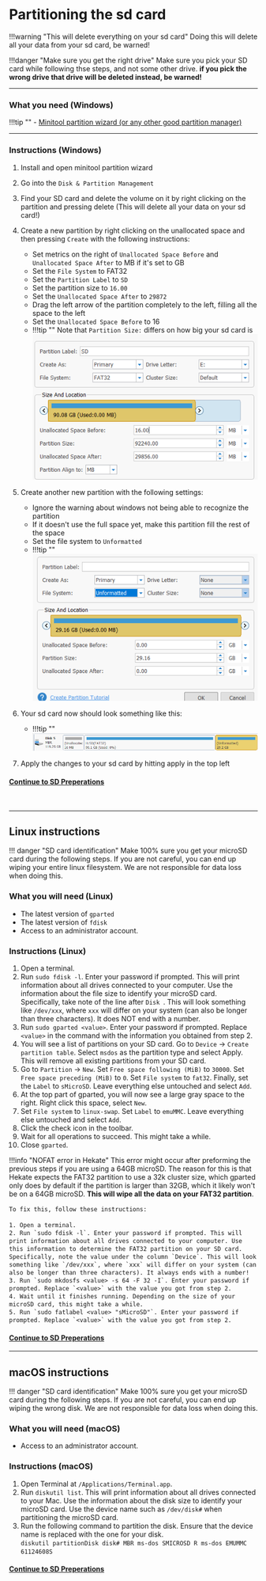 # Partitioning the sd card 

!!!warning "This will delete everything on your sd card"
	Doing this will delete all your data from your sd card, be warned!

!!!danger "Make sure you get the right drive"
	Make sure you pick your SD card while following thse steps, and not some other drive. **if you pick the wrong drive that drive will be deleted instead, be warned!** 

-----

### What you need (Windows)

!!!tip ""
	- [Minitool partition wizard (or any other good partition manager)](https://www.partitionwizard.com/download/v11/pw11-free.exe)

-----

### Instructions (Windows)

1. Install and open minitool partition wizard
2. Go into the `Disk & Partition Management`
3. Find your SD card and delete the volume on it by right clicking on the partition and pressing delete (This will delete all your data on your sd card!)
4. Create a new partition by right clicking on the unallocated space and then pressing `Create` with the following instructions:
	- Set metrics on the right of `Unallocated Space Before` and `Unallocated Space After` to MB if it's set to GB
	- Set the `File System` to FAT32
	- Set the `Partition Label` to `SD`
	- Set the partition size to `16.00`
	- Set the `Unallocated Space After` to `29872`
	- Drag the left arrow of the partition completely to the left, filling all the space to the left
	- Set the `Unallocated Space Before` to 16 
	- !!!tip ""
		 Note that `Partition Size:` differs on how big your sd card is
		![Create_SD_partition](../img/minitool1.png)

5. Create another new partition with the following settings:
	- Ignore the warning about windows not being able to recognize the partition
	- If it doesn't use the full space yet, make this partition fill the rest of the space
	- Set the file system to `Unformatted`
	- !!!tip ""
		![Create_emummc_partition](../img/minitool2.png)
6. Your sd card now should look something like this:
	- !!!tip ""
		![SD_format](../img/emummc_final_minitool.png)
7. Apply the changes to your sd card by hitting apply in the top left

#### [Continue to SD Preperations <i class="fa fa-arrow-circle-right fa-lg"></i>](sd_preparation.md)
&nbsp;

-----
## Linux instructions

!!! danger "SD card identification"
	Make 100% sure you get your microSD card during the following steps. If you are not careful, you can end up wiping your entire linux filesystem. We are not responsible for data loss when doing this.

### What you will need (Linux)

- The latest version of `gparted`
- The latest version of `fdisk`
- Access to an administrator account.

### Instructions (Linux)

1. Open a terminal.
2. Run `sudo fdisk -l`. Enter your password if prompted. This will print information about all drives connected to your computer. Use the information about the file size to identify your microSD card. Specifically, take note of the line after `Disk `. This will look something like `/dev/xxx`, where `xxx` will differ on your system (can also be longer than three characters). It does NOT end with a number.
3. Run `sudo gparted <value>`. Enter your password if prompted. Replace `<value>` in the command with the information you obtained from step 2.
4. You will see a list of partitions on your SD card. Go to `Device` -> `Create partition table`. Select `msdos` as the partition type and select Apply. This will remove all existing partitions from your SD card.
5. Go to `Partition` -> `New`. Set `Free space following (MiB)` to `30000`. Set `Free space preceding (MiB)` to `0`. Set `File system` to `fat32`. Finally, set the `Label` to `sMicroSD`. Leave everything else untouched and select `Add`.
6. At the top part of gparted, you will now see a large gray space to the right. Right click this space, select `New`.
7. Set `File system` to `linux-swap`. Set `Label` to `emuMMC`. Leave everything else untouched and select `Add`.
8. Click the check icon in the toolbar.
9. Wait for all operations to succeed. This might take a while.
10. Close `gparted`.

!!!info "NOFAT error in Hekate"
	This error might occur after preforming the previous steps if you are using a 64GB microSD. The reason for this is that Hekate expects the FAT32 partition to use a 32k cluster size, which gparted only does by default if the partition is larger than 32GB, which it likely won't be on a 64GB microSD. **This will wipe all the data on your FAT32 partition**.

	To fix this, follow these instructions:

	1. Open a terminal.
	2. Run `sudo fdisk -l`. Enter your password if prompted. This will print information about all drives connected to your computer. Use this information to determine the FAT32 partition on your SD card. Specifically, note the value under the column `Device`. This will look something like `/dev/xxx`, where `xxx` will differ on your system (can also be longer than three characters). It always ends with a number!
	3. Run `sudo mkdosfs <value> -s 64 -F 32 -I`. Enter your password if prompted. Replace `<value>` with the value you got from step 2.
	4. Wait until it finishes running. Depending on the size of your microSD card, this might take a while.
	5. Run `sudo fatlabel <value> "sMicroSD"`. Enter your password if prompted. Replace `<value>` with the value you got from step 2.

#### [Continue to SD Preperations <i class="fa fa-arrow-circle-right fa-lg"></i>](sd_preparation.md)

-----
## macOS instructions

!!! danger "SD card identification"
	Make 100% sure you get your microSD card during the following steps. If you are not careful, you can end up wiping the wrong disk. We are not responsible for data loss when doing this.

### What you will need (macOS)

- Access to an administrator account.

### Instructions (macOS)

1. Open Terminal at `/Applications/Terminal.app`.
2. Run `diskutil list`. This will print information about all drives connected to your Mac. Use the information about the disk size to identify your microSD card. Use the device name such as `/dev/disk#` when partitioning the microSD card.
3. Run the following command to partition the disk. Ensure that the device name is replaced with the one for your disk.  
`diskutil partitionDisk disk# MBR ms-dos SMICROSD R ms-dos EMUMMC 61124608S`

#### [Continue to SD Preperations <i class="fa fa-arrow-circle-right fa-lg"></i>](sd_preparation.md)
